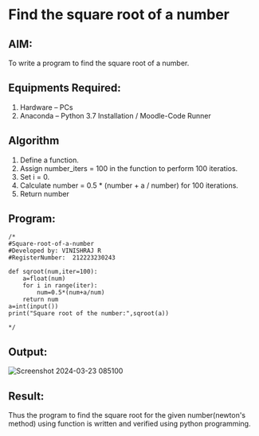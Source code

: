 # Find the square root of a number

## AIM:
To write a program to find the square root of a number.

## Equipments Required:
1. Hardware – PCs
2. Anaconda – Python 3.7 Installation / Moodle-Code Runner

## Algorithm
1. Define a function.
2. Assign number_iters = 100 in the function to perform 100 iteratios.
3. Set i = 0.
4. Calculate  number = 0.5 * (number + a / number) for 100 iterations.
5. Return number

## Program:
```
/*
#Square-root-of-a-number
#Developed by: VINISHRAJ R
#RegisterNumber:  212223230243

def sqroot(num,iter=100):
    a=float(num)
    for i in range(iter):
        num=0.5*(num+a/num)
    return num
a=int(input())
print("Square root of the number:",sqroot(a))

*/
```

## Output:
![Screenshot 2024-03-23 085100](https://github.com/Vinishofficial/Square-root-of-a-number/assets/146931793/b0b9f904-57a8-441f-a264-9515e0c04f01)

## Result:
Thus the program to find the square root for the given number(newton's method) using function is written and verified using python programming.

